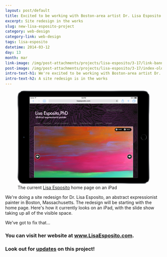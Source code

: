 ```yaml
---
layout: post/default
title: Excited to be working with Boston-area artist Dr. Lisa Esposito
excerpt: Site redesign in the works
slug: new-lisa-esposito-project
category: web-design
category-link: web-design
tags: lisa-esposito
datetime: 2014-03-12
day: 13
month: mar
link-image: /img/post-attachments/projects/lisa-esposito/3-17/link-banner@2x.jpg
post-image: /img/post-attachments/projects/lisa-esposito/3-17/index-old.png
intro-text-h1: We're excited to be working with Boston-area artist Dr. Lisa Esposito
intro-text-h2: A site redesign is in the works
---
```

<article id="lisa-esposito-project-introduction">
	<div class="row" id="one">
		<figure id="original-esposito-ipad">
			<img src="/img/post-attachments/projects/lisa-esposito/3-17/index-old.png" alt="Lisa Esposito iPad Mockup">
			<figcaption>The current <a href="http://www.lisaesposito.com" target="_blank" class="underlined">Lisa Esposito</a> home page on an iPad</figcaption>
		</figure>
		<div class="verbiage">
			<p>We're doing a site redesign for Dr. Lisa Esposito, an abstract expressionist painter in Boston, Massachusetts. The redesign will be starting with the home page. Here's how it currently looks on an iPad, with the slide show taking up all of the visible space.</p>
			<p>We've got to fix that...</p>
		</div>
	</div>
	<div class="row" id="two">
		<h3 class="standard">You can visit her website at <a class="underlined" href="http://www.lisaesposito.com" target="_blank">www.LisaEsposito.com</a>.</h3>
		<h3>Look out for <a href="/tags/lisa-esposito" class="underlined">updates</a> on this project!</h3>
	</div>
</article>